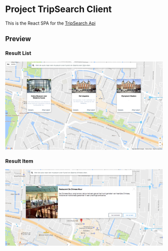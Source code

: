 # Project TripSearch Client
This is the React SPA for the [TripSearch Api](https://github.com/MaartenGDev/TripSearch)


## Preview

### Result List
![Result Overview](https://raw.githubusercontent.com/MaartenGDev/TripSearch-Client/master/public/assets/images/resultpage.png)

### Result Item
![Result Item](public/assets/images/result__item.png)

